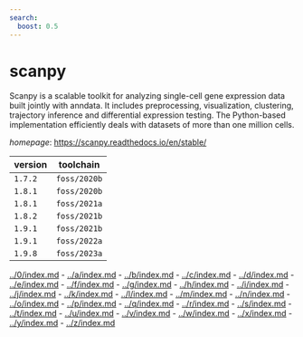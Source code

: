 ```yaml
---
search:
  boost: 0.5
---
```

# scanpy

Scanpy is a scalable toolkit for analyzing single-cell gene expression data built  jointly with anndata. It includes preprocessing, visualization, clustering, trajectory inference  and differential expression testing. The Python-based implementation efficiently deals with  datasets of more than one million cells.

*homepage*: <https://scanpy.readthedocs.io/en/stable/>

version | toolchain
--------|----------
``1.7.2`` | ``foss/2020b``
``1.8.1`` | ``foss/2020b``
``1.8.1`` | ``foss/2021a``
``1.8.2`` | ``foss/2021b``
``1.9.1`` | ``foss/2021b``
``1.9.1`` | ``foss/2022a``
``1.9.8`` | ``foss/2023a``

[../0/index.md](0) - [../a/index.md](a) - [../b/index.md](b) - [../c/index.md](c) - [../d/index.md](d) - [../e/index.md](e) - [../f/index.md](f) - [../g/index.md](g) - [../h/index.md](h) - [../i/index.md](i) - [../j/index.md](j) - [../k/index.md](k) - [../l/index.md](l) - [../m/index.md](m) - [../n/index.md](n) - [../o/index.md](o) - [../p/index.md](p) - [../q/index.md](q) - [../r/index.md](r) - [../s/index.md](s) - [../t/index.md](t) - [../u/index.md](u) - [../v/index.md](v) - [../w/index.md](w) - [../x/index.md](x) - [../y/index.md](y) - [../z/index.md](z)

